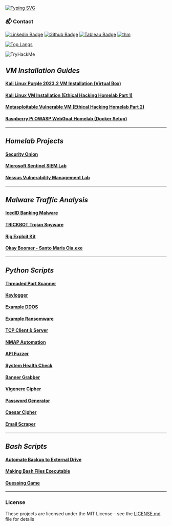 [![Typing SVG](https://readme-typing-svg.demolab.com?font=Fira+Code&pause=1000&color=FFFFFF&repeat=true&width=435&lines=Cybersecurity+Project+Portfolio)](https://git.io/typing-svg)
### 📬 Contact
[![Linkedin Badge](https://img.shields.io/badge/-LinkedIn-blue?style=flat-square&logo=Linkedin&logoColor=white&link=https://www.linkedin.com/in/dave-roppo/)](https://www.linkedin.com/in/dave-roppo/)
[![Github Badge](http://img.shields.io/badge/-Github-black?style=flat-square&logo=github&link=https://github.com/DaveRoppo/)](https://github.com/DaveRoppo) 
[![Tableau Badge](http://img.shields.io/badge/-Tableau-orange?style=flat-square&logo=tableau&logoColor=white&link=https://public.tableau.com/profile/dave.roppo#!/)](https://public.tableau.com/profile/dave.roppo#!/)
[![thm](https://img.shields.io/badge/TryHackMe-212C42.svg?style=for-the-badge&logo=TryHackMe&logoColor=white)](https://tryhackme.com/p/RowPro)

[![Top Langs](https://github-readme-stats.vercel.app/api/top-langs/?username=DaveRoppo&layout=compact)](https://github.com/DaveRoppo/github-readme-stats)

<img src="https://tryhackme-badges.s3.amazonaws.com/RowPro.png" alt="TryHackMe">

## *VM Installation Guides*

#### [Kali Linux Purple 2023.2 VM Installation (Virtual Box)](https://github.com/DaveRoppo/Cyber-Security/tree/main/Labs/Kali%20Linux%20Purple%20VM%20Installaiton)

#### [Kali Linux VM Installation (Ethical Hacking Homelab Part 1)](https://github.com/DaveRoppo/Cyber-Security/blob/main/Labs/Kali%20Linux%20Ethical%20Hacking%20Homelab/README.md)

#### [Metasploitable Vulnerable VM (Ethical Hacking Homelab Part 2)](https://github.com/DaveRoppo/Cyber-Security/tree/main/Labs/Metasploitable%20Vulnerable%20Machine%20(Ethical%20Hacking%20Homelab))

#### [Raspberry Pi OWASP WebGoat Homelab (Docker Setup)](https://github.com/DaveRoppo/Cyber-Security/tree/main/Labs/Raspberry%20Pi%20OWASP%20WebGoat%20Home%20Lab)
---

## *Homelab Projects*

#### [Security Onion](https://github.com/DaveRoppo/Cyber-Security/tree/main/Blue%20Team/Malware%20Traffic%20Analysis/Redline-Stealer)

#### [Microsoft Sentinel SIEM Lab](https://github.com/DaveRoppo/Cyber-Security/tree/main/Labs/Microsoft%20Sentinel%20(SIEM)%20Lab)

#### [Nessus Vulnerability Management Lab](https://github.com/DaveRoppo/Cyber-Security/tree/main/Labs/Vulnerability%20Management%20Lab)

---

## *Malware Traffic Analysis*

#### [IcedID Banking Malware](https://github.com/DaveRoppo/Cyber-Security/blob/main/Blue%20Team/Malware%20Traffic%20Analysis/IcedID/README.md)

#### [TRICKBOT Trojan Spyware](https://github.com/DaveRoppo/Cyber-Security/tree/main/Blue%20Team/Malware%20Traffic%20Analysis/Cat%20Bomber)

#### [Rig Exploit Kit](https://github.com/DaveRoppo/Cyber-Security/tree/main/Blue%20Team/Malware%20Traffic%20Analysis/Rig%20Exploit%20Kit)

#### [Okay Boomer - Santo Maris Oia.exe](https://github.com/DaveRoppo/Cyber-Security/tree/main/Blue%20Team/Malware%20Traffic%20Analysis/Okay%20Boomer)

---

## *Python Scripts*

#### [Threaded Port Scanner](https://github.com/DaveRoppo/Cyber-Security/tree/main/Python/Threaded%20Port%20Scanner)

#### [Keylogger](https://github.com/DaveRoppo/Cyber-Security/tree/main/Python/Keylogger)

#### [Example DDOS](https://github.com/DaveRoppo/Cyber-Security/tree/main/Python/Example%20DDOS)

#### [Example Ransomware](https://github.com/DaveRoppo/Cyber-Security/tree/main/Python/Example%20Ransomware)

#### [TCP Client & Server](https://github.com/DaveRoppo/Cyber-Security/tree/main/Python/TCP%20Client%20%26%20Server)

#### [NMAP Automation](https://github.com/DaveRoppo/Cyber-Security/blob/main/Python/NMAP%20Automation/NMAP.py)

#### [API Fuzzer](https://github.com/DaveRoppo/Cyber-Security/blob/main/Python/API%20Fuzzer/fuzzer.py)

#### [System Health Check](https://github.com/DaveRoppo/Cyber-Security/blob/main/Python/System%20Health%20Check/sys_check.py)

#### [Banner Grabber](https://github.com/DaveRoppo/Cyber-Security/blob/main/Python/Banner%20Grabber/BannerGrabber.py)

#### [Vigenere Cipher](https://github.com/DaveRoppo/Cyber-Security/tree/main/Python/Vigenere%20Cipher)

#### [Password Generator](https://github.com/DaveRoppo/Cyber-Security/tree/main/Python/Password%20Generator)

#### [Caesar Cipher](https://github.com/DaveRoppo/Cyber-Security/tree/main/Python/Caesar%20Cipher)

#### [Email Scraper](https://github.com/DaveRoppo/Cyber-Security/blob/main/Python/Email%20Scraper/emailscraper.py)
---

## *Bash Scripts*

#### [Automate Backup to External Drive](https://github.com/DaveRoppo/Cyber-Security/tree/main/Linux/Bash/Automating%20Backup%20to%20an%20External%20Drive)

#### [Making Bash Files Executable](https://github.com/DaveRoppo/Cyber-Security/tree/main/Linux/Bash/Making%20Bash%20Files%20Executable)

#### [Guessing Game](https://github.com/DaveRoppo/Cyber-Security/blob/main/Bash/Guessing%20Game/GuessingGame.sh)
<hr>

### License
These projects are licensed under the MIT License - see the [LICENSE.md](https://github.com/DaveRoppo/Cyber-Security/blob/main/LICENSE) file for details

